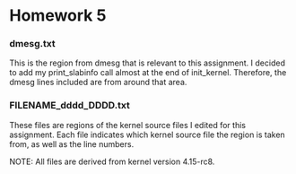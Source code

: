 # Homework 5

### dmesg.txt
This is the region from dmesg that is relevant to this assignment.
I decided to add my print\_slabinfo call almost at the end of init\_kernel.
Therefore, the dmesg lines included are from around that area.

### FILENAME\_dddd\_DDDD.txt
These files are regions of the kernel source files I edited for this assignment.
Each file indicates which kernel source file the region is taken from, as well as the line numbers.

NOTE: All files are derived from kernel version 4.15-rc8.
